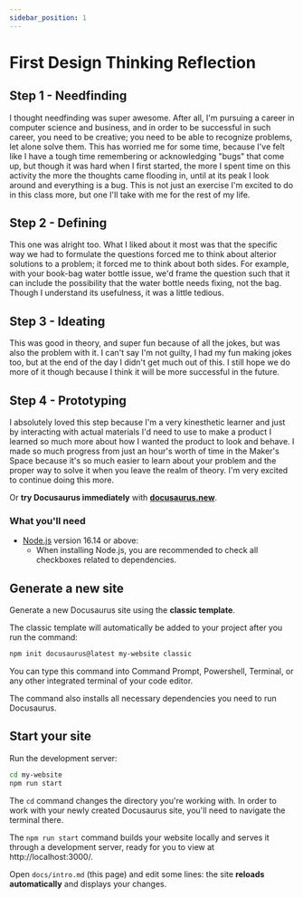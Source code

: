 ```yaml
---
sidebar_position: 1
---
```


# First Design Thinking Reflection

## Step 1 - Needfinding

I thought needfinding was super awesome. After all, I'm pursuing a career in computer science and business, and in order to be successful in such career, you need to be creative; you need to be able to recognize problems, let alone solve them. This has worried me for some time, because I've felt like I have a tough time remembering or acknowledging "bugs" that come up, but though it was hard when I first started, the more I spent time on this activity the more the thoughts came flooding in, until at its peak I look around and everything is a bug. This is not just an exercise I'm excited to do in this class more, but one I'll take with me for the rest of my life.

## Step 2 - Defining

This one was alright too. What I liked about it most was that the specific way we had to formulate the questions forced me to think about alterior solutions to a problem; it forced me to think about both sides. For example, with your book-bag water bottle issue, we'd frame the question such that it can include the possibility that the water bottle needs fixing, not the bag. Though I understand its usefulness, it was a little tedious.

## Step 3 - Ideating

This was good in theory, and super fun because of all the jokes, but was also the problem with it. I can't say I'm not guilty, I had my fun making jokes too, but at the end of the day I didn't get much out of this. I still hope we do more of it though because I think it will be more successful in the future.

## Step 4 - Prototyping

I absolutely loved this step because I'm a very kinesthetic learner and just by interacting with actual materials I'd need to use to make a product I learned so much more about how I wanted the product to look and behave. I made so much progress from just an hour's worth of time in the Maker's Space because it's so much easier to learn about your problem and the proper way to solve it when you leave the realm of theory. I'm very excited to continue doing this more.

Or **try Docusaurus immediately** with **[docusaurus.new](https://docusaurus.new)**.

### What you'll need

- [Node.js](https://nodejs.org/en/download/) version 16.14 or above:
  - When installing Node.js, you are recommended to check all checkboxes related to dependencies.

## Generate a new site

Generate a new Docusaurus site using the **classic template**.

The classic template will automatically be added to your project after you run the command:

```bash
npm init docusaurus@latest my-website classic
```

You can type this command into Command Prompt, Powershell, Terminal, or any other integrated terminal of your code editor.

The command also installs all necessary dependencies you need to run Docusaurus.

## Start your site

Run the development server:

```bash
cd my-website
npm run start
```

The `cd` command changes the directory you're working with. In order to work with your newly created Docusaurus site, you'll need to navigate the terminal there.

The `npm run start` command builds your website locally and serves it through a development server, ready for you to view at http://localhost:3000/.

Open `docs/intro.md` (this page) and edit some lines: the site **reloads automatically** and displays your changes.
